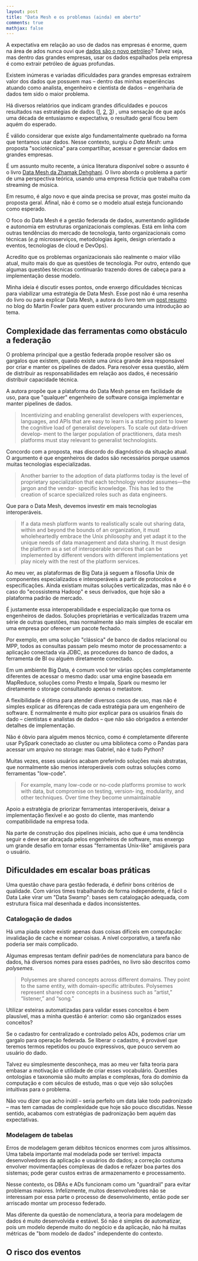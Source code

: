 ```yaml
---
layout: post
title: "Data Mesh e os problemas (ainda) em aberto"
comments: true
mathjax: false
---
```


A expectativa em relação ao uso de dados nas empresas é enorme, quem na área de ados nunca ouvi que [dados são o novo petróleo](https://www.economist.com/leaders/2017/05/06/the-worlds-most-valuable-resource-is-no-longer-oil-but-data)? Talvez seja, mas dentro das grandes empresas, usar os dados espalhados pela empresa é como extrair petróleo de águas profundas.

Existem inúmeras e variadas dificuldades para grandes empresas extraírem valor dos dados que possuem mas – dentro das minhas experiências atuando como analista, engenheiro e cientista de dados – engenharia de dados tem sido o maior problema.

Há diversos relatórios que indicam grandes dificuldades e poucos resultados nas estratégias de dados ([1](https://www.forbes.com/sites/randybean/2020/10/20/the-failure-of-big-data/?sh=2d9b4bdfa218), [2](https://www.mckinsey.com/business-functions/quantumblack/our-insights/ten-red-flags-signaling-your-analytics-program-will-fail), [3](https://venturebeat.com/2019/07/19/why-do-87-of-data-science-projects-never-make-it-into-production/))
, uma sensação de que após uma década de entusiasmo e expectativa, o resultado geral ficou bem aquém do esperado.

É válido considerar que existe algo fundamentalmente quebrado na forma que tentamos usar dados. Nesse contexto, surgiu o *Data Mesh*: uma proposta "sociotécnica" para compartilhar, acessar e gerenciar dados em grandes empresas.

É um assunto muito recente, a única literatura disponível sobre o assunto é o livro [Data Mesh da Zhamak Dehghani](https://www.oreilly.com/library/view/data-mesh/9781492092384/). O livro aborda o problema a partir de uma perspectiva teórica, usando uma empresa fictícia que trabalha com streaming de música.

Em resumo, é algo novo e que ainda precisa se provar, mas gostei muito da proposta geral. Afinal, não é como se o modelo atual esteja funcionando como esperado.

O foco do Data Mesh é a gestão federada de dados, aumentando agilidade e autonomia em estruturas organizacionais complexas. Está em linha com outras tendências do mercado de tecnologia, tanto organizacionais como técnicas (*e.g*  microsserviços, metodologias ágeis, design orientado a eventos, tecnologias de cloud e DevOps).

Acredito que os problemas organizacionais são realmente o maior vilão atual, muito mais do que as questões de tecnologia. Por outro, entendo que algumas questões técnicas continuarão trazendo dores de cabeça para a implementação desse modelo.

Minha ideia é discutir esses pontos, onde enxergo dificuldades técnicas para viabilizar uma estratégia de Data Mesh. Esse post não é uma resenha do livro ou para explicar Data Mesh, 
a autora do livro tem um [post resumo](https://martinfowler.com/articles/data-mesh-principles.html) no blog do Martin Fowler para quem estiver procurando uma introdução ao tema.

## Complexidade das ferramentas como obstáculo a federação

O problema principal que a gestão federada propõe resolver são os gargalos que existem, quando existe uma única grande área responsável por criar e manter os pipelines de dados. Para resolver essa questão, além de distribuir as responsabilidades em relação aos dados, é necessário distribuir capacidade técnica.

A autora propõe que a plataforma do Data Mesh pense em facilidade de uso, para que "qualquer" engenheiro de software consiga implementar e manter pipelines de dados.

> Incentivizing and enabling generalist developers with experiences, languages, and APIs that are easy to learn is a starting point to lower the cognitive load of generalist developers. To scale out data-driven develop‐ ment to the larger population of practitioners, data mesh platforms must stay relevant to generalist technologists.

<!-- p 53  -->
Concordo com a proposta, mas discordo do diagnóstico da situação atual. O argumento é que engenheiros de dados são necessários porque usamos muitas tecnologias especializadas.

> Another barrier to the adoption of data platforms today is the level of proprietary specialization that each technology vendor assumes—the jargon and the vendor- specific knowledge. This has led to the creation of scarce specialized roles such as data engineers.

<!-- p 52  -->

Que para o Data Mesh, devemos investir em mais tecnologias interoperáveis.

> If a data mesh platform wants to realistically scale out sharing data, within and beyond the bounds of an organization, it must wholeheartedly embrace the Unix philosophy and yet adapt it to the unique needs of data management and data sharing. It must design the platform as a set of interoperable services that can be implemented by different vendors with different implementations yet play nicely with the rest of the platform services.

Ao meu ver, as plataformas de Big Data já seguem a filosofia Unix de componentes especializados e interoperáveis a partir de protocolos e especificações. Ainda existiam muitas soluções verticalizadas, mas não é o caso do "ecossistema Hadoop" e seus derivados, que hoje são a plataforma padrão de mercado.

É justamente essa interoperabilidade e especialização que torna os engenheiros de dados. Soluções proprietárias e verticalizadas trazem uma série de outras questões, mas normalmente são mais simples de escalar em uma empresa por oferecer um pacote fechado.

Por exemplo, em uma solução "clássica" de banco de dados relacional ou MPP, todos as consultas passam pelo mesmo motor de processamento: a aplicação conectada via JDBC, as procedures do banco de dados, a ferramenta de BI ou alguém diretamente conectado.

Em um ambiente Big Data, é comum você ter várias opções completamente diferentes de acessar o mesmo dado: usar uma engine baseada em MapReduce, soluções como Presto e Impala, Spark ou mesmo ler diretamente o storage consultando apenas o metastore.

A flexibilidade é ótima para atender diversos casos de uso, mas não é simples explicar as diferenças de cada estratégia para um engenheiro de software. E normalmente é muito pior explicar para os usuários finais do dado – cientistas e analistas de dados – que não são obrigados a entender detalhes de implementação.

Não é óbvio para alguém menos técnico, como é completamente diferente usar PySpark conectado ao cluster ou uma biblioteca como o Pandas para acessar um arquivo no storage: mas Gabriel, não é tudo Python?

Muitas vezes, esses usuários acabam preferindo soluções mais abstratas, que normalmente são menos interoperáveis com outras soluções como ferramentas "low-code".

> For example, many low-code or no-code platforms promise to work with data, but compromise on testing, version‐ ing, modularity, and other techniques. Over time they become unmaintainable

<!-- p 53  -->

Apoio a estratégia de priorizar ferramentas interoperáveis, deixar a implementação flexível e ao gosto do cliente, mas mantendo compatibilidade na empresa toda.

Na parte de construção dos pipelines iniciais, acho que é uma tendência seguir e deve ser abraçada pelos engenheiros de software, mas enxergo um grande desafio em tornar essas "ferramentas Unix-like" amigáveis para o usuário.

## Dificuldades em escalar boas práticas

Uma questão chave para gestão federada, é definir bons critérios de qualidade. Com vários times trabalhando de forma independente, é fácil o Data Lake virar um "Data Swamp": bases sem catalogação adequada, com estrutura física mal desenhada e dados inconsistentes.

### Catalogação de dados

Há uma piada sobre existir apenas duas coisas difíceis em computação: invalidação de cache e nomear coisas. A nível corporativo, a tarefa não poderia ser mais complicado.

Algumas empresas tentam definir padrões de nomenclatura para banco de dados, há diversos nomes para esses padrões, no livro são descritos como *polysemes*.

> Polysemes are shared concepts across different domains. They point to the same entity, with domain-specific attributes. Polysemes represent shared core concepts in a business such as “artist,” “listener,” and “song.”

Utilizar esteiras automatizadas para validar esses conceitos é bem plausível, mas a minha questão é anterior: como são organizados esses conceitos?

Se o cadastro for centralizado e controlado pelos ADs, podemos criar um gargalo para operação federada. Se liberar o cadastro, é provável que teremos termos repetidos ou pouco expressivos, que pouco servem ao usuário do dado.

Talvez eu simplesmente desconheça, mas ao meu ver falta teoria para embasar a motivação e utilidade de criar esses vocabulário. Questões ontologias e taxonomia são muito amplas e complexas, fora do domínio da computação e com séculos de estudo, mas o que vejo são soluções intuitivas para o problema.

Não vou dizer que acho inútil – seria perfeito um data lake todo padronizado – mas tem camadas de complexidade que hoje são pouco discutidas. Nesse sentido, acabamos com estratégias de padronização bem aquém das expectativas.

### Modelagem de tabelas

Erros de modelagem geram débitos técnicos enormes com juros altíssimos. Uma tabela importante mal modelada pode ser terrível: impacta desenvolvedores da aplicação e usuários do dados; a correção costuma envolver movimentações complexas de dados e refazer boa partes dos sistemas; pode gerar custos extras de armazenamento e processamento.

Nesse contexto, os DBAs e ADs funcionam como um "guardrail" para evitar problemas maiores. Infelizmente, muitos desenvolvedores não se interessam por essa parte o processo de desenvolvimento, então pode ser arriscado montar um processo federado.

Mas diferente da questão de nomenclatura, a teoria para modelagem de dados é muito desenvolvida e estável. Só não é simples de automatizar, pois um modelo depende muito do negócio e da aplicação, não há muitas métricas de "bom modelo de dados" independente do contexto.

## O risco dos eventos



<!-- O problema de modelagem é mais uma questão operacional, questões de modelagem lógica e física possuem soluções maduras, mas que nem todos os desenvolvedores dominam como eu acho que deveriam. -->



<!-- Desde que eu entrei no mercado, uma questão presente no desenvolvimento de sistemas é a relação difícil entre desenvolvedores e a área responsável pelos bancos de dados em grandes empresas, normalmente composta por ADs e DBAs que precisam aprovar mudanças no banco de dados.



Como alguém que trabalhou mais com dados que como desenvolvedor, entendo que é necessário cuidar de seus banco de dados. 
 -->
